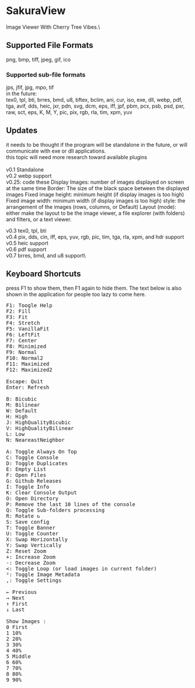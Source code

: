 ﻿# SakuraView
Image Viewer With Cherry Tree Vibes.\

## Supported File Formats
png, bmp, tiff, jpeg, gif, ico
### Supported sub-file formats
jps, jfif, jpg, mpo, tif
\
in the future:\
tex0, tpl, bti, brres, bmd, u8, bftex, bclim, ani, cur, iso,
exe, dll, webp, pdf, tga, avif, dds, heic, jxr, pdn, svg,
dcm, eps, iff, jpf, pbm, pcx, psb, psd, pxr, raw, sct, eps, K, M, Y,
pic, pix, rgb, rla, tim, xpm, yuv

## Updates
it needs to be thought if the program will be standalone in the future, or will communicate with exe or dll applications.\
this topic will need more research toward available plugins\
\
v0.1 Standalone\
v0.2 webp support\
v0.25: code these
Display Images: number of images displayed on screen at the same time
Border: The size of the black space between the displayed images
Fixed image height: minimum height (if display images is too high)
Fixed image width: minimum width (if display images is too high)
style: the arrangement of the images (rows, columns, or Default)
Layout (mode): either make the layout to be the image viewer, a file explorer (with folders) and filters, or a text viewer.

v0.3 tex0, tpl, bti\
v0.4 pix, dds, cin, iff, eps, yuv, rgb, pic, tim, tga, rla, xpm, and hdr support\
v0.5 heic support\
v0.6 pdf support\
v0.7 brres, bmd, and u8 support\

## Keyboard Shortcuts
press F1 to show them, then F1 again to hide them. The text below is also shown in the application for people too lazy to come here.
<pre>
F1: Toogle Help
F2: Fill
F3: Fit
F4: Stretch
F5: VanillaFit
F6: LeftFit
F7: Center
F8: Minimized
F9: Normal
F10: Normal2
F11: Maximized
F12: Maximized2

Escape: Quit
Enter: Refresh

B: Bicubic
M: Bilinear
W: Default
H: High
J: HighQualityBicubic
V: HighQualityBilinear
L: Low
N: NeareastNeighbor

A: Toggle Always On Top
C: Toggle Console
D: Toggle Duplicates
E: Empty List
F: Open Files
G: Github Releases
I: Toggle Info
K: Clear Console Output
O: Open Directory
P: Remove the last 10 lines of the console
Q: Toggle Sub-folders processing
R: Rotate ↻
S: Save config
T: Toggle Banner
U: Toggle Counter
X: Swap Horizontally
Y: Swap Vertically
Z: Reset Zoom
+: Increase Zoom
-: Decrease Zoom
<: Toggle Loop (or load images in current folder)
²: Toggle Image Metadata
,: Toggle Settings

← Previous
→ Next
↑ First
↓ Last

Show Images :
0 First
1 10%
2 20%
3 30%
4 40%
5 Middle
6 60%
7 70%
8 80%
9 90%
</pre>

